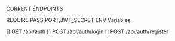 CURRENT ENDPOINTS

REQUIRE PASS,PORT,JWT_SECRET ENV Variables

[] GET /api/auth
[] POST /api/auth/login
[] POST /api/auth/register
